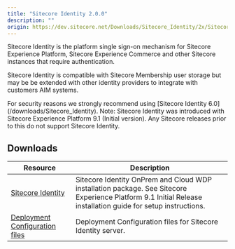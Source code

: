 ```yaml
---
title: "Sitecore Identity 2.0.0"
description: ""
origin: https://dev.sitecore.net/Downloads/Sitecore_Identity/2x/Sitecore_Identity_200
---
```


Sitecore Identity is the platform single sign-on mechanism for Sitecore Experience Platform, Sitecore Experience Commerce and other Sitecore instances that require authentication.

Sitecore Identity is compatible with Sitecore Membership user storage but may be be extended with other identity providers to integrate with customers AIM systems.

  <Alert variant='warning' mb={4}>
    <AlertIcon />
    For security reasons we strongly recommend using [Sitecore Identity 6.0](/downloads/Sitecore_Identity).
  </Alert>
  
  <Alert variant='warning' mb={4}>
    <AlertIcon />
    Note: Sitecore Identity was introduced with Sitecore Experience Platform 9.1 (Initial version). Any Sitecore releases prior to this do not support Sitecore Identity.
  </Alert>
  

## Downloads

 | Resource | Description |
 | --- | --- |
 | [Sitecore Identity](https://scdp.blob.core.windows.net/downloads/Sitecore%20Identity/2x/Sitecore%20Identity%20200/Secure/Sitecore.IdentityServer.2.0.0-r00157.scwdp.zip) | Sitecore Identity OnPrem and Cloud WDP installation package. See Sitecore Experience Platform 9.1 Initial Release installation guide for setup instructions. |
 | [Deployment Configuration files](https://scdp.blob.core.windows.net/downloads/Sitecore%20Identity/2x/Sitecore%20Identity%20200/Secure/IdentityServer%20Deployment%20Configuration%202.0.0.zip) | Deployment Configuration files for Sitecore Identity server. |